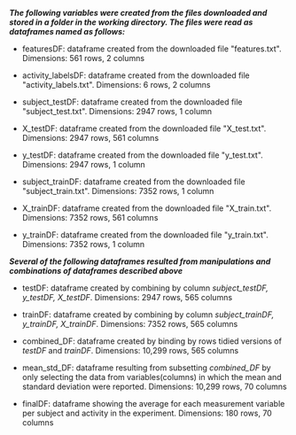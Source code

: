 __*The following variables were created from the files downloaded and stored in a folder in the working directory. The files were read as dataframes named as follows:*__

+ featuresDF: dataframe created from the downloaded file "features.txt". Dimensions: 561 rows, 2 columns

+ activity_labelsDF: dataframe created from the downloaded file "activity_labels.txt". Dimensions: 6 rows, 2 columns

+ subject_testDF: dataframe created from the downloaded file "subject_test.txt". Dimensions: 2947 rows, 1 column

+ X_testDF: dataframe created from the downloaded file "X_test.txt". Dimensions: 2947 rows, 561 columns

+ y_testDF: dataframe created from the downloaded file "y_test.txt". Dimensions: 2947 rows, 1 column

+ subject_trainDF: dataframe created from the downloaded file "subject_train.txt". Dimensions: 7352 rows, 1 column

+ X_trainDF: dataframe created from the downloaded file "X_train.txt". Dimensions: 7352 rows, 561 columns

+ y_trainDF: dataframe created from the downloaded file "y_train.txt". Dimensions: 7352 rows, 1 column

__*Several of the following dataframes resulted from manipulations and combinations of dataframes described above*__

+ testDF: dataframe created by combining by column *subject_testDF, y_testDF, X_testDF*. Dimensions: 2947 rows, 565 columns

+ trainDF: dataframe created by combining by column *subject_trainDF, y_trainDF, X_trainDF*. Dimensions: 7352 rows, 565 columns

+ combined_DF: dataframe created by binding by rows tidied versions of *testDF* and *trainDF*. Dimensions: 10,299 rows, 565 columns

+ mean_std_DF: dataframe resulting from subsetting *combined_DF* by only selecting the data from variables(columns) in which the mean and standard deviation were reported. Dimensions: 10,299 rows, 70 columns

+ finalDF: dataframe showing the average for each measurement variable per subject and activity in the experiment. Dimensions: 180 rows, 70 columns
